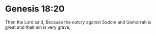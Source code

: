 # Genesis 18:20

Then the Lord said, Because the outcry against Sodom and Gomorrah is great and their sin is very grave,
